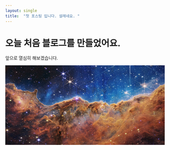 ```yaml
---
layout: single
title:  "첫 포스팅 입니다. 설레네요. "
---
```


# 오늘 처음 블로그를 만들었어요. 

앞으로 열심히 해보겠습니다. 

![테스트이미지](../images/2022-08-08-first/테스트이미지.jpg)
